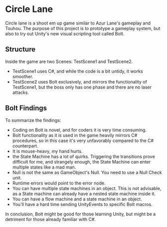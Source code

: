 # Circle Lane

Circle lane is a shoot em up game similar to Azur Lane's gameplay and Touhou. The purpose of this project is to prototype a gameplay system, but also to try out Unity's new visual scripting tool called Bolt.


## Structure

Inside the game are two Scenes: TestScene1 and TestScene2.
* TestScene1 uses C#, and while the code is a bit untidy, it works smoother.
* TestScene2 uses Bolt exclusively, and mirrors the functionality of TestScene1, but the boss only has one phase and there are no laser attacks.


## Bolt Findings

To summarize the findings:
* Coding on Bolt is novel, and for coders it is very time consuming.
* Bolt functionality as it is used in the game heavily mirrors C# procedures, so in this case it's very unfavorably compared to the C# counterpart.
* It is mouse-heavy, my hand hurts.
* the State Machine has a lot of quirks.  Triggering the transitions prove difficult for me, and strangely enough, the State Machine can enter multiple states like a mad man.
* Null is not the same as GameObject's Null.  You need to use a Null Check unit.
* Runtime errors would point to the error node.
* You can have multiple state machines in an object.  This is not advisable, as a State machine can already have a nested state machine inside it.
* You can have a flow machine and a state machine in an object.
* You'll have a hard time sending UnityEvents to specific Bolt macros.

In conclusion, Bolt might be good for those learning Unity, but might be a detriment for those already familiar with C#.
